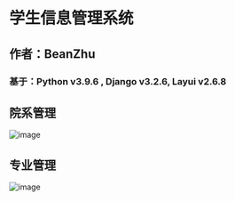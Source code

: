 # 学生信息管理系统 
  ## 作者：BeanZhu
  ### 基于：Python v3.9.6 , Django v3.2.6, Layui v2.6.8

## 院系管理
![image](https://user-images.githubusercontent.com/26055479/130477801-7e952f35-90fe-44e6-8b46-259365ce47de.png)

## 专业管理
![image](https://user-images.githubusercontent.com/26055479/131522444-78fd9d76-6dba-45fc-9b62-532daffc488c.png)





